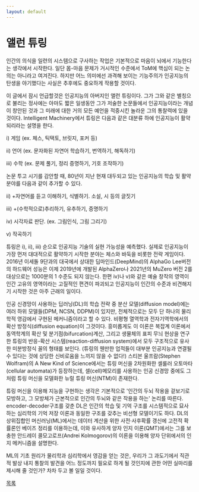 ```yaml
---
layout: default
---
```


# 앨런 튜링 

인간의 의식을 일련의 시스템으로 구사하는 작업은 기본적으로 마음이 뇌에서 기능한다는 생각에서 시작한다. 일단 몸-마음 문제가 거시적인 수준에서 ToM에 핵심이 되는 논의는 아니라고 여겨진다. 하지만 어느 의미에선 과격해 보이는 기능주의가 인공지능의 탄생을 야기했다는 사실은 추후에도 중요하게 작용할 것이다.  

이 글에서 잠시 언급할것은 인공지능의 아버지인 앨런 튜링이다. 그가 그와 같은 별칭으로 불리는 정사에는 아마도 짧은 일생동안 그가 저술한 논문들에서 인공지능이라는 개념이 창안된 것과 그 미래에 대한 거의 모든 예언을 적중시킨 놀라운 그의 통찰력에 있을 것이다. Intelligent Machinery에서 튜링은 다음과 같은 대분류 하에 인공지능이 활약되리라는 설명을 한다.

i) 게임 (ex. 체스, 틱택토, 브릿지, 포커 등)

ii) 언어 (ex. 문자화된 자연어 학습하기, 번역하기, 해독하기)

iii) 수학 (ex. 문제 풀기, 정리 증명하기, 기호 조작하기)

논문 투고 시기를 감안할 때, 80년이 지난 현재 대두되고 있는 인공지능의 학습 및 활약 분야를 다음과 같이 추가할 수 있다.

ii) +자연어를 듣고 이해하기, 식별하기. 소설, 시 등의 글짓기

iii) +(수학적으로)추리하기, 유추하기, 증명하기

iv) 시각자료 판단. (ex. 그림인식, 그림 그리기)

v) 작곡하기

튜링은 i), ii), iii) 순으로 인공지능 기술의 실현 가능성을 예측했다. 실제로 인공지능이 가장 먼저 대대적으로 활약하기 시작한 분야는 체스와 바둑을 비롯한 전략 게임이다. 2016년 이세돌 9단과의 대국에서 상대한 딥마인드(DeepMind)의 AlphaGo Lee버전의 하드웨어 성능은 이제 2019년에 개발된 AlphaZero나 2021년의 MuZero 버전 2를 대상으로는 1000분의 1 수준도 되지 않는다. 한편 iv)나 v)와 같은 예술 창작의 영역이 인간 고유의 영역이라는 고질적인 편견이 파괴되고 인공지능이 인간의 수준과 비견해지기 시작한 것은 아주 근래의 일이다.  

인공 신경망이 사용하는 딥러닝(DL)의 학습 전략 중 분산 모델(diffusion model)에는 여러 하위 모델들(DPM, NCSN, DDPM)이 있지만, 전체적으로는 모두 단 하나의 물리학적 영감에서 구현된 메커니즘이라고 할 수 있다. 비평형 열역학과 전자기역학에서의 확산 방정식(diffusion equation)이 그것이다. 흥미롭게도 이 이론은 복잡계 이론에서 동역학계의 확산 및 분기점(bifurcation)계산, 그리고 생물체의 표피 무늬 현상을 연구한 튜링의 반응-확산 시스템(reaction-diffusion system)에서 모두 구조적으로 유사한 미분방정식 꼴의 형태를 보인다. (튜링의 웬만한 업적들이 대부분 인공지능과 연결될 수 있다는 것에 상당한 신비로움을 느끼지 않을 수 없다!)  스티븐 울프람(Stephen Wolfram)의 A New Kind of Science에서는 튜링 머신을 2차원화한 셀룰러 오토마타(cellular automata)가 등장하는데, 셀(cell)메모리를 사용하는 인공 신경망 중에도 그처럼 튜링 머신을 모델화한 뉴럴 튜링 머신(NTM)이 존재한다.   

튜링 머신을 이용해 지능을 구현하는 생각은 기본적으로 '인간의 두뇌 작용을 겉보기로 모방하고, 그 모방체가 근본적으로 인간의 두뇌와 같은 작용을 하는' 논리를 따른다. encoder-decoder구조를 갖춘 DL은 인간의 학습 및 기억 구조를 시스템적으로 묘사하는 심리학의 기억 저장 이론과 동일한 구조를 갖추는 비선형 모델이기도 하다. DL의 상위집합인 머신러닝(ML)에서는 데이터 계산을 위한 사전·사후확률 갱신에 고전적 확률론인  베이즈 정리를 이용하는데, 이와 유사하게 양자 인지 이론(QMT)에서는 그를 보충한 안드레이 콜모고로프(Andrei Kolmogorov)의 이론을 이용해 양자 단위에서의 인지 메커니즘을 설명한다. 

ML의 기초 원리가 물리학과 심리학에서 영감을 얻는 것은, 우리가 그 과도기에서 직관적 발상 내지 통찰의 발견을 어느 정도까지 필요로 하게 될 것인지에 관한 어떤 실마리를 제시해 줄 것인가? 차차 두고 볼 일일 것이다.


<div class="pagination">
  <a href="{{ '/List/SM/sm.html' | relative_url }}" class="prev-button" data-turbo="true">목록</a>
</div>